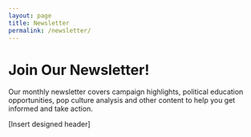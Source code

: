 ```yaml
---
layout: page
title: Newsletter
permalink: /newsletter/
---
```

# Join Our Newsletter!

Our monthly newsletter covers campaign highlights, political education opportunities, pop culture analysis and other content  to help you get informed and take action.

[Insert designed header]

<link href='https://actionnetwork.org/css/style-embed-whitelabel-v3.css' rel='stylesheet' type='text/css' /><script src='https://actionnetwork.org/widgets/v3/form/sign-up-for-18-million-risings-monthly-newsletter?format=js&source=widget'></script><div id='can-form-area-sign-up-for-18-million-risings-monthly-newsletter' style='width: 100%'><!-- this div is the target for our HTML insertion --></div>

<script>
      $(document).ready(function() {
	    $('#can-form-area-sign-up-for-18-million-risings-monthly-newsletter').on('can_embed_loaded', function() {
	        document.getElementsByName("commit")[0].value = "Subscribe Now!";
	  	    $(".action_sidebar h4").text("Take Action");
	  	    var str = document.getElementsByClassName("action_status_running_total")[0].innerHTML;
	  	    var txt = str.replace("Signatures Collected", "Total Subscribers");
		      document.getElementsByClassName("action_status_running_total")[0].innerHTML = txt;
	      });
      });
</script>

<br>
<br>
